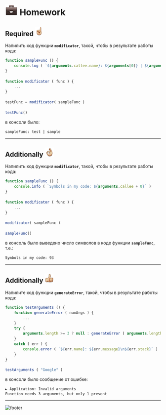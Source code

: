 [footer]: https://github.com/garevna/js-course/raw/master/images/a-level-ico.png?raw=true
[hw-40]: https://raw.githubusercontent.com/garevna/a-level-js-lessons/master/ico/briefcase-40.png
[point-30]: https://raw.githubusercontent.com/garevna/a-level-js-lessons/master/ico/point_up-30.png
[ok-30]: https://raw.githubusercontent.com/garevna/a-level-js-lessons/master/ico/ok-30.png
[super-30]: https://raw.githubusercontent.com/garevna/a-level-js-lessons/master/ico/super-30.png


# ![hw-40] Homework

## Required ![point-30]

Напилить код функции **`modificator`**, такой, чтобы в результате работы кода:

```javascript
function sampleFunc () {
    console.log ( `${arguments.callee.name}: ${arguments[0]} | ${arguments[1]}` )
}

function modificator ( func ) {
    ...
}

testFunc = modificator( sampleFunc )

testFunc()
```

в консоли было:

```
sampleFunc: test | sample
```

______________________________________________________________________________

## Additionally ![ok-30]

Напилить код функции **`modificator`**, такой, чтобы в результате работы кода:

```javascript
function sampleFunc () {
    console.info ( `Symbols in my code: ${arguments.callee + 0}` )
}

function modificator ( func ) {
    ...
}

modificator( sampleFunc )

sampleFunc()
```

в консоль было выведено число символов в коде функции **`sampleFunc`**, т.е.:

```
Symbols in my code: 93
```

______________________________________________________________________________

## Additionally ![super-30]

Напилите код функции **`generateError`**, такой, чтобы в результате работы кода:

```javascript
function testArguments () {
    function generateError ( numArgs ) {
        ...
    }
    try {
        arguments.length >= 3 ? null : generateError ( arguments.length )
    }
    catch ( err ) {
        console.error ( `${err.name}: ${err.message}\n${err.stack}` )
    }
}

testArguments ( "Google" )
```

в консоли было сообщение от ошибке:

```
► Application: Invalid arguments
Function needs 3 arguments, but only 1 present
```

_________________________________________________________________________

![footer]
